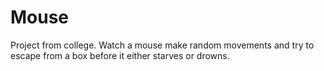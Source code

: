 # Mouse

Project from college.
Watch a mouse make random movements and try to escape from a box before it either starves or drowns.

